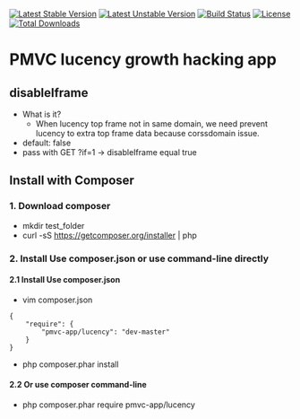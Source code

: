 [![Latest Stable Version](https://poser.pugx.org/pmvc-app/lucency/v/stable)](https://packagist.org/packages/pmvc-app/lucency) 
[![Latest Unstable Version](https://poser.pugx.org/pmvc-app/lucency/v/unstable)](https://packagist.org/packages/pmvc-app/lucency) 
[![Build Status](https://travis-ci.org/pmvc-app/lucency.svg?branch=master)](https://travis-ci.org/pmvc-app/lucency)
[![License](https://poser.pugx.org/pmvc-app/lucency/license)](https://packagist.org/packages/pmvc-app/lucency)
[![Total Downloads](https://poser.pugx.org/pmvc-app/lucency/downloads)](https://packagist.org/packages/pmvc-app/lucency) 

PMVC lucency growth hacking app 
===============

## disableIframe
   * What is it?
      * When lucency top frame not in same domain, we need prevent lucency to extra top frame data because corssdomain issue.
   * default: false
   * pass with GET ?if=1 -> disableIframe equal true 

## Install with Composer
### 1. Download composer
   * mkdir test_folder
   * curl -sS https://getcomposer.org/installer | php

### 2. Install Use composer.json or use command-line directly
#### 2.1 Install Use composer.json
   * vim composer.json
```
{
    "require": {
        "pmvc-app/lucency": "dev-master"
    }
}
```
   * php composer.phar install

#### 2.2 Or use composer command-line
   * php composer.phar require pmvc-app/lucency


